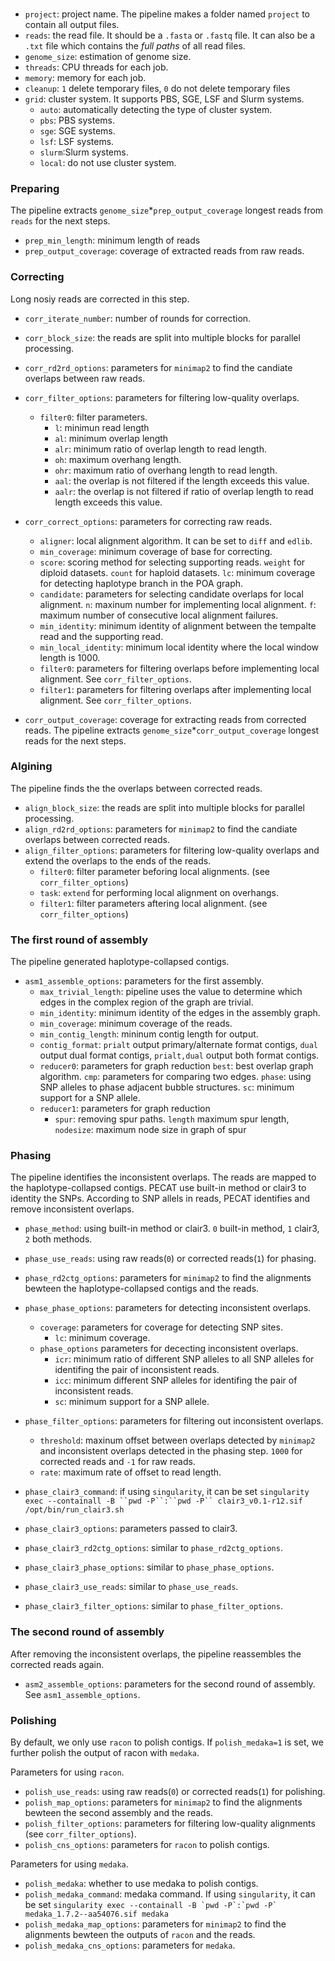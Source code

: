 ### 
+ `project`: project name. The pipeline makes a folder named `project` to contain all output files.
+ `reads`: the read file. It should be a `.fasta` or `.fastq` file. It can also be a `.txt` file which contains the *full paths* of all read files. 
+ `genome_size`: estimation of genome size.
+ `threads`: CPU threads for each job.
+ `memory`: memory for each job.
+ `cleanup`: `1` delete temporary files, `0` do not delete temporary files
+ `grid`: cluster system. It supports PBS, SGE, LSF and Slurm systems.
    + `auto`: automatically detecting the type of cluster system.
    + `pbs`: PBS systems.
    + `sge`: SGE systems.
    + `lsf`: LSF systems.
    + `slurm`:Slurm systems.
    + `local`: do not use cluster system.

### Preparing
The pipeline extracts `genome_size`*`prep_output_coverage` longest reads from `reads` for the next steps.
+ `prep_min_length`: minimum length of reads
+ `prep_output_coverage`: coverage of extracted reads from raw reads.

### Correcting
Long nosiy reads are corrected in this step.
+ `corr_iterate_number`: number of rounds for correction.
+ `corr_block_size`: the reads are split into multiple blocks for parallel processing.
+ `corr_rd2rd_options`: parameters for `minimap2` to find the candiate overlaps between raw reads. 
+ `corr_filter_options`: parameters for filtering low-quality overlaps.
    + `filter0`: filter parameters.
        + `l`: minimun read length
        + `al`: minimum overlap length
        + `alr`: minimum ratio of overlap length to read length. 
        + `oh`: maximum overhang length.
        + `ohr`: maximum ratio of overhang length to read length. 
        + `aal`: the overlap is not filtered if the length exceeds this value.
        + `aalr`: the overlap is not filtered if ratio of overlap length to read length exceeds this value.
+ `corr_correct_options`: parameters for correcting raw reads. 
    + `aligner`: local alignment algorithm. It can be set to `diff` and `edlib`.
    + `min_coverage`: minimum coverage of base for correcting.
    + `score`: scoring method for selecting supporting reads. `weight` for diploid datasets. `count` for haploid datasets. `lc`: minimum coverage for detecting haplotype branch in the POA graph.
    + `candidate`: parameters for selecting candidate overlaps for local alignment. `n`: maxinum number for implementing local alignment. `f`:  maximum number of consecutive local alignment failures.
    + `min_identity`: minimum identity of alignment between the tempalte read and the supporting read.
    + `min_local_identity`: minimum local identity where the local window length is 1000.
    + `filter0`: parameters for filtering overlaps before implementing local alignment. See `corr_filter_options`.
    + `filter1`: parameters for filtering overlaps after implementing local alignment. See `corr_filter_options`.

+ `corr_output_coverage`: coverage for extracting reads from corrected reads. The pipeline extracts `genome_size`*`corr_output_coverage` longest reads for the next steps.

### Algining
The pipeline finds the the overlaps between corrected reads.
+ `align_block_size`: the reads are split into multiple blocks for parallel processing.
+ `align_rd2rd_options`: parameters for `minimap2` to find the candiate overlaps between corrected reads.
+ `align_filter_options`: parameters for filtering low-quality overlaps and extend the overlaps to the ends of the reads. 
    + `filter0`: filter parameter beforing local alignments. (see `corr_filter_options`)
    + `task`: `extend` for performing local alignment on overhangs.
    + `filter1`: filter parameters aftering local alignment. (see `corr_filter_options`)

### The first round of assembly
The pipeline generated haplotype-collapsed contigs.
+ `asm1_assemble_options`: parameters for the first assembly. 
    + `max_trivial_length`: pipeline uses the value to determine which edges in the complex region of the graph are trivial.
    + `min_identity`: minimum identity of the edges in the assembly graph.
    + `min_coverage`: minimum coverage of the reads. 
    + `min_contig_length`: mininum contig length for output.
    + `contig_format`: `prialt` output primary/alternate format contigs, `dual` output dual format contigs, `prialt,dual` output both format contigs. 
    + `reducer0`: parameters for graph reduction
         `best`: best overlap graph algorithm. `cmp`: parameters for comparing two edges.
         `phase`: using SNP alleles to phase adjacent bubble structures. `sc`: minimum support for a SNP allele.
    + `reducer1`: parameters for graph reduction
        + `spur`: removing spur paths. `length` maximum spur length, `nodesize`: maximum node size in graph of spur

### Phasing
The pipeline identifies the inconsistent overlaps. The reads are mapped to the haplotype-collapsed contigs. PECAT use built-in method or clair3 to identity the SNPs. According to SNP allels in reads, PECAT identifies and remove inconsistent overlaps.
+ `phase_method`: using built-in method or clair3. `0` built-in method, `1` clair3, `2` both methods.
+ `phase_use_reads`: using raw reads(`0`) or corrected reads(`1`) for phasing. 
+ `phase_rd2ctg_options`: parameters for `minimap2` to find the alignments bewteen the haplotype-collapsed contigs and the reads.
+ `phase_phase_options`: parameters for detecting inconsistent overlaps.
    + `coverage`: parameters for coverage for detecting SNP sites.
        + `lc`: minimum coverage.
    + `phase_options` parameters for dececting inconsistent overlaps.
        + `icr`: minimum ratio of different SNP alleles to all SNP alleles for identifing the pair of inconsistent reads.
        + `icc`: minimum different SNP alleles for identifing the pair of inconsistent reads.
        + `sc`: minimum support for a SNP allele.
+ `phase_filter_options`: parameters for filtering out inconsistent overlaps.
    + `threshold`: maxinum offset between overlaps detected by `minimap2` and inconsistent overlaps detected in the phasing step. `1000` for corrected reads and `-1` for raw reads.
    + `rate`: maximum rate of offset to read length.

+ `phase_clair3_command`: if using `singularity`, it can be set `singularity exec --containall -B ``pwd -P``:``pwd -P`` clair3_v0.1-r12.sif /opt/bin/run_clair3.sh`
+ `phase_clair3_options`: parameters passed to clair3.
+ `phase_clair3_rd2ctg_options`: similar to `phase_rd2ctg_options`.
+ `phase_clair3_phase_options`: similar to `phase_phase_options`.
+ `phase_clair3_use_reads`: similar to `phase_use_reads`.
+ `phase_clair3_filter_options`: similar to `phase_filter_options`.


### The second round of assembly
After removing the inconsistent overlaps, the pipeline reassembles the corrected reads again.
+ `asm2_assemble_options`: parameters for the second round of assembly. See `asm1_assemble_options`.

### Polishing
By default, we only use `racon` to polish contigs. If `polish_medaka=1` is set, we further polish the output of racon with `medaka`.

Parameters for using `racon`.
+ `polish_use_reads`:  using raw reads(`0`) or corrected reads(`1`) for polishing. 
+ `polish_map_options`: parameters for `minimap2` to find the alignments bewteen the second assembly and the reads.
+ `polish_filter_options`: parameters for filtering low-quality alignments (see `corr_filter_options`). 
+ `polish_cns_options`: parameters for `racon` to polish contigs.

Parameters for using `medaka`.
+ `polish_medaka`: whether to use medaka to polish contigs.
+ `polish_medaka_command`: medaka command. If using `singularity`, it can be set ```singularity exec --containall -B `pwd -P`:`pwd -P` medaka_1.7.2--aa54076.sif medaka``` 
+ `polish_medaka_map_options`: parameters for `minimap2` to find the alignments bewteen the outputs of `racon` and the reads.
+ `polish_medaka_cns_options`: parameters for `medaka`.



